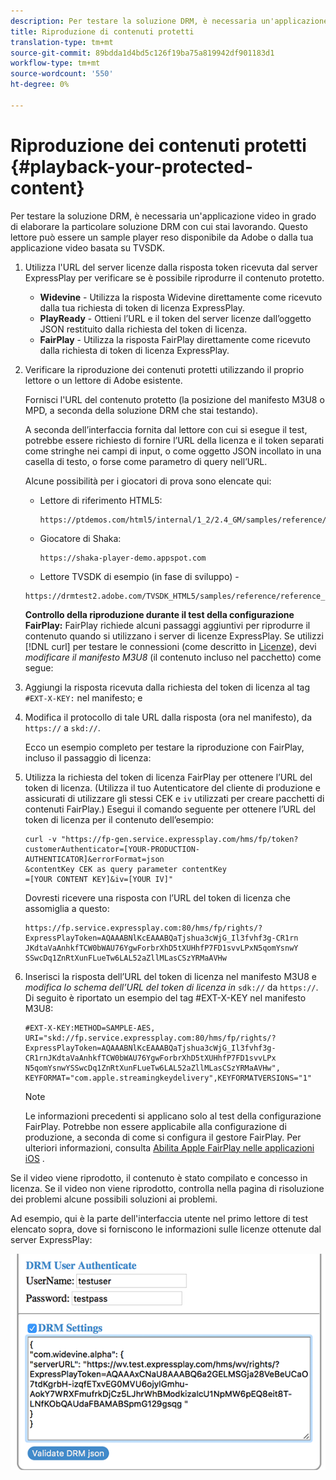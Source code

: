 ```yaml
---
description: Per testare la soluzione DRM, è necessaria un'applicazione video in grado di elaborare la particolare soluzione DRM con cui stai lavorando. Questo lettore può essere un sample player reso disponibile da Adobe o dalla tua applicazione video basata su TVSDK.
title: Riproduzione di contenuti protetti
translation-type: tm+mt
source-git-commit: 89bdda1d4bd5c126f19ba75a819942df901183d1
workflow-type: tm+mt
source-wordcount: '550'
ht-degree: 0%

---
```



# Riproduzione dei contenuti protetti {#playback-your-protected-content}

Per testare la soluzione DRM, è necessaria un&#39;applicazione video in grado di elaborare la particolare soluzione DRM con cui stai lavorando. Questo lettore può essere un sample player reso disponibile da Adobe o dalla tua applicazione video basata su TVSDK.

1. Utilizza l&#39;URL del server licenze dalla risposta token ricevuta dal server ExpressPlay per verificare se è possibile riprodurre il contenuto protetto.

   * **Widevine**  - Utilizza la risposta Widevine direttamente come ricevuto dalla tua richiesta di token di licenza ExpressPlay.
   * **PlayReady**  - Ottieni l’URL e il token del server licenze dall’oggetto JSON restituito dalla richiesta del token di licenza.
   * **FairPlay**  - Utilizza la risposta FairPlay direttamente come ricevuto dalla richiesta di token di licenza ExpressPlay.

1. Verificare la riproduzione dei contenuti protetti utilizzando il proprio lettore o un lettore di Adobe esistente.

   Fornisci l&#39;URL del contenuto protetto (la posizione del manifesto M3U8 o MPD, a seconda della soluzione DRM che stai testando).

   A seconda dell’interfaccia fornita dal lettore con cui si esegue il test, potrebbe essere richiesto di fornire l’URL della licenza e il token separati come stringhe nei campi di input, o come oggetto JSON incollato in una casella di testo, o forse come parametro di query nell’URL.

   Alcune possibilità per i giocatori di prova sono elencate qui:

   * Lettore di riferimento HTML5:

      ```
      https://ptdemos.com/html5/internal/1_2/2.4_GM/samples/reference/reference_player.html
      ```

   * Giocatore di Shaka:

      ```
      https://shaka-player-demo.appspot.com
      ```

   * Lettore TVSDK di esempio (in fase di sviluppo) -

   ```
   https://drmtest2.adobe.com/TVSDK_HTML5/samples/reference/reference_player.html
   ```

   **Controllo della riproduzione durante il test della configurazione FairPlay:** FairPlay richiede alcuni passaggi aggiuntivi per riprodurre il contenuto quando si utilizzano i server di licenze ExpressPlay. Se utilizzi [!DNL curl] per testare le connessioni (come descritto in [Licenze](../../multi-drm-workflows/quick-start/handle-the-licensing.md)), devi *modificare il manifesto M3U8* (il contenuto incluso nel pacchetto) come segue:

1. Aggiungi la risposta ricevuta dalla richiesta del token di licenza al tag `#EXT-X-KEY:` nel manifesto; e
1. Modifica il protocollo di tale URL dalla risposta (ora nel manifesto), da `https://` a `skd://`.

   Ecco un esempio completo per testare la riproduzione con FairPlay, incluso il passaggio di licenza:

1. Utilizza la richiesta del token di licenza FairPlay per ottenere l’URL del token di licenza. (Utilizza il tuo Autenticatore del cliente di produzione e assicurati di utilizzare gli stessi CEK e `iv` utilizzati per creare pacchetti di contenuti FairPlay.) Esegui il comando seguente per ottenere l’URL del token di licenza per il contenuto dell’esempio:

   ```
   curl -v "https://fp-gen.service.expressplay.com/hms/fp/token? 
   customerAuthenticator=[YOUR-PRODUCTION-AUTHENTICATOR]&errorFormat=json 
   &contentKey CEK as query parameter contentKey 
   =[YOUR CONTENT KEY]&iv=[YOUR IV]"
   ```

   Dovresti ricevere una risposta con l’URL del token di licenza che assomiglia a questo:

   ```
   https://fp.service.expressplay.com:80/hms/fp/rights/? 
   ExpressPlayToken=AQAAABNlKcEAAABQaTjshua3cWjG_Il3fvhf3g-CR1rn 
   JKdtaVaAnhkfTCW0bWAU76YgwForbrXhD5tXUHhfP7FD1svvLPxN5qomYsnwY 
   SSwcDq1ZnRtXunFLueTw6LAL52aZllMLasCSzYRMaAVHw 
   ```

1. Inserisci la risposta dell’URL del token di licenza nel manifesto M3U8 e *modifica lo schema dell’URL del token di licenza in* `sdk://` da `https://`. Di seguito è riportato un esempio del tag #EXT-X-KEY nel manifesto M3U8:

   ```
   #EXT-X-KEY:METHOD=SAMPLE-AES, 
   URI="skd://fp.service.expressplay.com:80/hms/fp/rights/? 
   ExpressPlayToken=AQAAABNlKcEAAABQaTjshua3cWjG_Il3fvhf3g- 
   CR1rnJKdtaVaAnhkfTCW0bWAU76YgwForbrXhD5tXUHhfP7FD1svvLPx 
   N5qomYsnwYSSwcDq1ZnRtXunFLueTw6LAL52aZllMLasCSzYRMaAVHw", 
   KEYFORMAT="com.apple.streamingkeydelivery",KEYFORMATVERSIONS="1"
   ```

   >[!NOTE]
   >
   >Le informazioni precedenti si applicano solo al test della configurazione FairPlay. Potrebbe non essere applicabile alla configurazione di produzione, a seconda di come si configura il gestore FairPlay. Per ulteriori informazioni, consulta [Abilita Apple FairPlay nelle applicazioni iOS](../../../programming/tvsdk-3x-ios-prog/ios-3x-drm-content-security/ios-3x-apple-fairplay-tvsdk.md) .

Se il video viene riprodotto, il contenuto è stato compilato e concesso in licenza. Se il video non viene riprodotto, controlla nella pagina di risoluzione dei problemi alcune possibili soluzioni ai problemi.

<!--<a id="example_603D92A1F3924467B5D66EC862B8F59C"></a>-->

Ad esempio, qui è la parte dell&#39;interfaccia utente nel primo lettore di test elencato sopra, dove si forniscono le informazioni sulle licenze ottenute dal server ExpressPlay:

<!--<a id="fig_zjy_q2c_rw"></a>-->

![](assets/sample-player-drm-settings-web.png)
